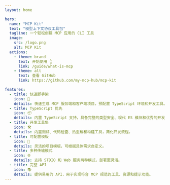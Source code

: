 ```yaml
---
layout: home

hero:
  name: "MCP Kit"
  text: "模型上下文协议工具包"
  tagline: 一个轻松创建 MCP 应用的 CLI 工具
  image:
    src: /logo.png
    alt: MCP Kit
  actions:
    - theme: brand
      text: 开始使用 👆
      link: /guide/what-is-mcp
    - theme: alt
      text: 查看 GitHub
      link: https://github.com/my-mcp-hub/mcp-kit

features:
  - title: 快速脚手架
    icon: 🚀
    details: 快速生成 MCP 服务端和客户端项目，预配置 TypeScript 环境和开发工具。
  - title: TypeScript 优先
    icon: 📦
    details: 内置 TypeScript 支持，具备完整的类型安全、现代 ES 模块和优秀的开发体验。
  - title: 开发工具集
    icon: 🛠️️
    details: 内置测试、代码检查、热重载和构建工具，简化开发流程。
  - title: 可配置模板
    icon: 🔧️
    details: 灵活的项目模板，可根据具体需求自定义。
  - title: 多种传输模式
    icon: 🌐️
    details: 支持 STDIO 和 Web 服务两种模式，部署更灵活。
  - title: 完整 API
    icon: 📚️
    details: 提供易用的 API，用于实现符合 MCP 规范的工具、资源和提示功能。
---
```

